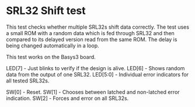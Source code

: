 # SRL32 Shift test

This test checks whether multiple SRL32s shift data correctly. The test uses a
small ROM with a random data which is fed through SRL32 and then compared to
its delayed version read from the same ROM. The delay is being changed
automatically in a loop.

This test works on the Basys3 board.

LED[7]   - Just blinks to verify if the design is alive.
LED[6]   - Shows random data from the output of one SRL32.
LED[5:0] - Individual error indicators for all tested SRL32s.

SW[0]    - Reset.
SW[1]    - Chooses between latched and non-latched error indication.
SW[2]    - Forces and error on all SRL32s.

